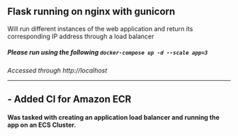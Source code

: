 ## Flask running on nginx with gunicorn

Will run different instances of the web application and return its corresponding IP address through a load balancer
##### Please run using the following `docker-compose up -d --scale app=3`
*Accessed through http://localhost*


<hr>

## -  Added CI for Amazon ECR
#### Was tasked with creating an application load balancer and running the app on an ECS Cluster.
